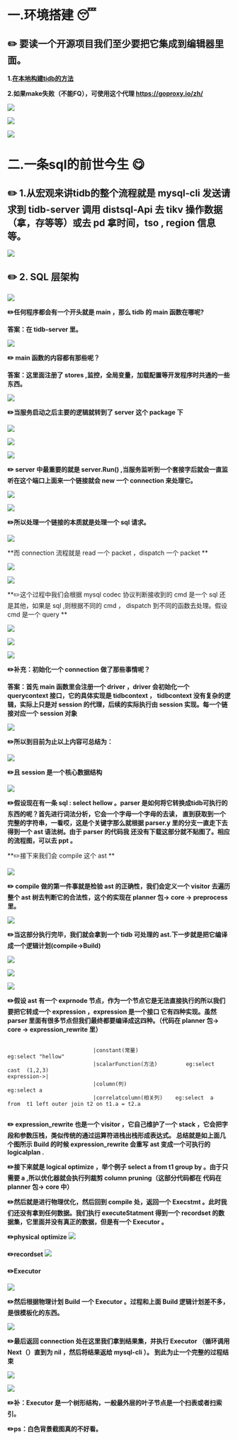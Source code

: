 # 一.环境搭建 :sleeping:
    
## :pencil2: 要读一个开源项目我们至少要把它集成到编辑器里面。
     
**1.[在本地构建tidb的方法 ](https://github.com/pingcap/tidb/blob/master/CONTRIBUTING.md)**
    
**2.如果make失败（不能FQ），可使用这个代理  https://goproxy.io/zh/**
    
![](tidb1-1.png)

![](tidb27.png)

![](tidb26.png)

# 二.一条sql的前世今生  :yum:

## :pencil2: 1.从宏观来讲tidb的整个流程就是 mysql-cli 发送请求到 tidb-server 调用 distsql-Api 去 tikv 操作数据（拿，存等等）或去 pd 拿时间，tso , region 信息等。
          
![](tidb-architecture.png)

## :pencil2: 2. SQL 层架构
    
![](tidb-sql-layer.png)

**:pencil2:任何程序都会有一个开头就是 main ，那么 tidb 的 main 函数在哪呢?**
    
**答案：在 tidb-server 里。**
    
![](tidb-main.png)
    
**:pencil2: main 函数的内容都有那些呢？**
    
**答案：这里面注册了 stores ,监控，全局变量，加载配置等开发程序时共通的一些东西。**
    
![](tidb1.png)

**:pencil2:当服务启动之后主要的逻辑就转到了 server 这个 package 下**
    
![](tidb2.png)   

![](tidb3.png)   

![](tidb-server.png)

**:pencil2: server 中最重要的就是 server.Run() ,当服务监听到一个套接字后就会一直监听在这个端口上面来一个链接就会 new 一个 connection 来处理它。**
    
![](tidb4.png)

![](tidb5.png)   

**:pencil2:所以处理一个链接的本质就是处理一个 sql 请求。**
    
![](tidb7.png)   

**而 connection 流程就是 read 一个 packet ，dispatch 一个 packet **
    
![](tidb8.png)

![](tidb9.png)   

**:pencil2:这个过程中我们会根据 mysql codec 协议判断接收到的 cmd 是一个 sql 还是其他，如果是 sql ,则根据不同的 cmd ，
 dispatch 到不同的函数去处理。假设 cmd 是一个 query **
    
![](tidb-cmd.png)   

![](tidb-cmd1.png)   

![](tidb15.png)   

**:pencil2:补充：初始化一个 connection 做了那些事情呢？**
    
**答案：首先 main 函数里会注册一个 driver ，driver 会初始化一个 querycontext 接口，它的具体实现是 tidbcontext ，
 tidbcontext 没有复杂的逻辑，实际上只是对 session 的代理，后续的实际执行由 session 实现。每一个链接对应一个
 session 对象**
    
![](tidbcontext.png)   

**:pencil2:所以到目前为止以上内容可总结为：**
    
![](tidb34.png) 

**:pencil2:且 session 是一个核心数据结构**
   
![](tidb-session.png) 
 
**:pencil2:假设现在有一条 sql : select  hellow 。parser 是如何将它转换成tidb可执行的东西的呢？首先进行词法分析，它会一个字母一个字母的去读，
直到获取到一个完整的字符串，一看哎，这是个关键字那么就根据 parser.y 里的分支一直走下去得到一个 ast 语法树。由于 parser 的代码我
还没有下载这部分就不贴图了。相应的流程图，可以去 ppt 。**
    
**:pencil2:接下来我们会 compile 这个 ast **
    
![](tidb21.png) 

**:pencil2: compile 做的第一件事就是检验 ast 的正确性，我们会定义一个 visitor 去遍历整个 ast 树去判断它的合法性，这个的实现在
 planner 包-> core -> preprocess 里。**
    
![](tidb22.png) 
    
**:pencil2:当这部分执行完毕，我们就会拿到一个 tidb 可处理的 ast.下一步就是把它编译成一个逻辑计划(compile->Build)**
    
![](tidb23.png) 

![](tidb24.png)

![](tidb25.png) 

**:pencil2:假设 ast 有一个 exprnode 节点，作为一个节点它是无法直接执行的所以我们要把它转成一个 expression ，expression 是一个接口
它有四种实现。虽然 parser 里面有很多节点但我们最终都要编译成这四种。（代码在 planner 包-> core -> expression_rewrite 里）**

```

                           |constant(常量)                     eg:select "hellow"
                           |scalarFunction(方法)         eg:select  cast  (1,2,3)
expression->|
                           |column(列)                             eg:select a
                           |correlatcolumn(相关列)    eg:select  a  from  t1 left outer join t2 on t1.a = t2.a 
                           
```

**:pencil2: expression_rewrite 也是一个 visitor ，它自己维护了一个 stack ，它会把字段和参数压栈，类似传统的通过运算符进栈出栈形成表达式。
总结就是如上面几个图所示 Build 的时候 expression_rewrite 会重写 ast 变成一个可执行的 logicalplan .**
    
**:pencil2:接下来就是 logical  optimize ，举个例子  select a from t1 group by 。由于只需要 a ,所以优化器就会执行列裁剪  column pruning（这部分代码都在
代码在 planner 包-> core 中）**
    
**:pencil2:然后就是进行物理优化，然后回到 compile 处，返回一个 Execstmt 。此时我们还没有拿到任何数据。我们执行 executeStatment 得到一个
 recordset 的数据集，它里面并没有真正的数据，但是有一个 Executor 。**
 
**:pencil2:physical optimize**
![](tidb28.png) 

**:pencil2:recordset**
![](tidb29.png) 

**:pencil2:Executor**

![](tidb30.png) 
   
**:pencil2:然后根据物理计划 Build 一个 Executor 。过程和上面 Build 逻辑计划差不多，是很模板化的东西。**
     
![](tidb31.png) 
    
**:pencil2:最后返回 connection 处在这里我们拿到结果集，并执行 Executor （循环调用 Next（）直到为 nil ，然后将结果返给 mysql-cli ）。
到此为止一个完整的过程结束**
    
![](tidb32.png) 

![](tidb33.png) 

**:pencil2:补：Executor 是一个树形结构，一般最外层的叶子节点是一个扫表或者扫索引。**

**:pencil2:ps：白色背景截图真的不好看。**



    
                               


    
    
    

